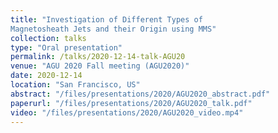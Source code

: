 ```yaml
---
title: "Investigation of Different Types of
Magnetosheath Jets and their Origin using MMS"
collection: talks
type: "Oral presentation"
permalink: /talks/2020-12-14-talk-AGU20
venue: "AGU 2020 Fall meeting (AGU2020)"
date: 2020-12-14
location: "San Francisco, US"
abstract: "/files/presentations/2020/AGU2020_abstract.pdf"
paperurl: "/files/presentations/2020/AGU2020_talk.pdf"
video: "/files/presentations/2020/AGU2020_video.mp4"
---
```

